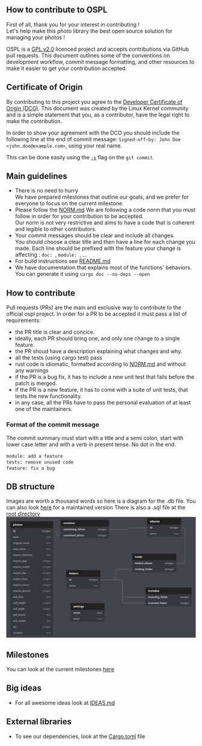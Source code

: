 
How to contribute to OSPL
------------------------------------------------------
First of all, thank you for your interest in contributing !  
Let's help make this photo library the best open source solution for managing your photos !

OSPL is a [GPL v2.0](LICENCE) licenced project and accepts contributions via GitHub pull requests.
This document outlines some of the conventions on development workflow, commit message formatting,
and other resources to make it easier to get your contribution accepted.

## Certificate of Origin

By contributing to this project you agree to the [Developer Certificate of
Origin (DCO)](DCO). This document was created by the Linux Kernel community and is a
simple statement that you, as a contributor, have the legal right to make the
contribution.

In order to show your agreement with the DCO you should include the following line at the end of commit message:
`Signed-off-by: John Doe <john.doe@example.com>`, using your real name.

This can be done easily using the [`-s`](https://github.com/git/git/blob/b2c150d3aa82f6583b9aadfecc5f8fa1c74aca09/Documentation/git-commit.txt#L154-L161) flag on the `git commit`.

## Main guidelines

* There is no need to hurry  
  We have prepared milestones that outline our goals, and we prefer for everyone to focus on the current milestone.
* Please follow the [NORM.md](NORM.md)
  We are following a code norm that you must follow in order for your contribution to be accepted.  
  Our norm is not very restrictive and aims to have a code that is coherent and legible to other contributors.
* Your commit messages should be clear and include all changes.  
  You should choose a clear title and then have a line for each change you made.
  Each line should be prefixed with the feature your change is affecting : `doc: `, `module: `, ...
* For build instructions see [README.md](README.md)
* We have documentation that explains most of the functions' behaviors. You can generate it using `cargo doc --no-deps --open`

## How to contribute
Pull requests (PRs) are the main and exclusive way to contribute to the official ospl project.
In order for a PR to be accepted it must pass a list of requirements:

* the PR title is clear and concice.
* ideally, each PR should bring one, and only one change to a single feature.
* the PR shoud have a description explaining what changes and why.
* all the tests (using cargo test) pass
* rust code is idiomatic, formatted according to [NORM.md](NORM.md) and without any warnings
* if the PR is a bug fix, it has to include a new unit test that fails before the patch is merged.
* if the PR is a new feature, it has to come with a suite of unit tests, that tests the new functionality.
* in any case, all the PRs have to pass the personal evaluation of at least one of the maintainers.

### Format of the commit message

The commit summary must start with a title and a semi colon, start with lower case letter
and with a verb in present tense. No dot in the end.

```
module: add a feature
tests: remove unused code
feature: fix a bug
```


## DB structure
Images are worth a thousand words so here is a diagram for the .db file.
You can also look [here](https://dbdiagram.io/d/5ec97ad039d18f5553ffa8cf) for a maintained version 
There is also a .sql file at the [root directory](database.sql)
![database structure](database_diagram.png)

## Milestones

You can look at the current milestones [here](https://github.com/AngeloFrangione/libospl/milestones)

## Big ideas
* For all awesome ideas look at [IDEAS.md](IDEAS.md) 

## External libraries

* To see our dependencies, look at the [Cargo.toml](Cargo.toml) file

